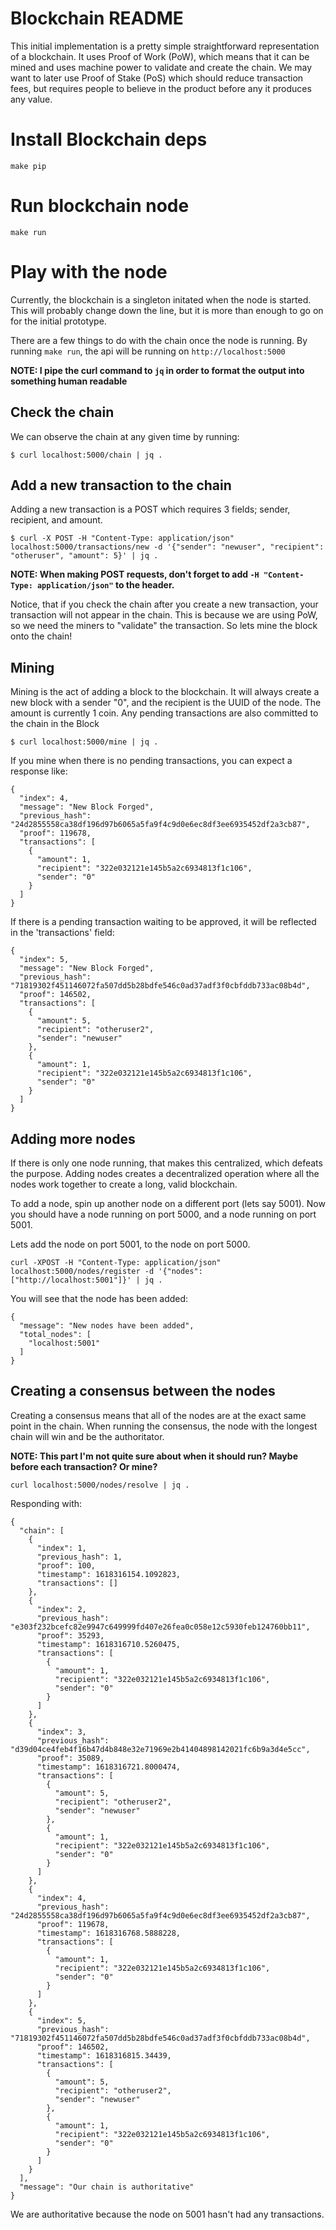 # Blockchain README

This initial implementation is a pretty simple straightforward representation of a blockchain.
It uses Proof of Work (PoW), which means that it can be mined and uses machine power to validate
and create the chain. We may want to later use Proof of Stake (PoS) which should reduce 
transaction fees, but requires people to believe in the product before any it produces any value.



# Install Blockchain deps
```
make pip
```

# Run blockchain node
```
make run
```


# Play with the node

Currently, the blockchain is a singleton initated when the node is started. This will probably
change down the line, but it is more than enough to go on for the initial prototype.

There are a few things to do with the chain once the node is running. By running `make run`,
the api will be running on `http://localhost:5000`

**NOTE: I pipe the curl command to `jq` in order to format the output into something human 
readable**


## Check the chain

We can observe the chain at any given time by running:
```
$ curl localhost:5000/chain | jq .
```

## Add a new transaction to the chain

Adding a new transaction is a POST which requires 3 fields; sender, recipient, and amount.

```
$ curl -X POST -H "Content-Type: application/json" localhost:5000/transactions/new -d '{"sender": "newuser", "recipient": "otheruser", "amount": 5}' | jq .
```

**NOTE: When making POST requests, don't forget to add `-H "Content-Type: application/json"`
to the header.**


Notice, that if you check the chain after you create a new transaction, your transaction
will not appear in the chain. This is because we are using PoW, so we need the miners to "validate"
the transaction. So lets mine the block onto the chain!

## Mining

Mining is the act of adding a block to the blockchain. It will always create a new block with
a sender "0", and the recipient is the UUID of the node. The amount is currently 1 coin. Any
pending transactions are also committed to the chain in the Block

```
$ curl localhost:5000/mine | jq .
```

If you mine when there is no pending transactions, you can expect a response like:
```
{
  "index": 4,
  "message": "New Block Forged",
  "previous_hash": "24d2855558ca38df196d97b6065a5fa9f4c9d0e6ec8df3ee6935452df2a3cb87",
  "proof": 119678,
  "transactions": [
    {
      "amount": 1,
      "recipient": "322e032121e145b5a2c6934813f1c106",
      "sender": "0"
    }
  ]
}
```

If there is a pending transaction waiting to be approved, it will be reflected in the 'transactions'
field:
```
{
  "index": 5,
  "message": "New Block Forged",
  "previous_hash": "71819302f451146072fa507dd5b28bdfe546c0ad37adf3f0cbfddb733ac08b4d",
  "proof": 146502,
  "transactions": [
    {
      "amount": 5,
      "recipient": "otheruser2",
      "sender": "newuser"
    },
    {
      "amount": 1,
      "recipient": "322e032121e145b5a2c6934813f1c106",
      "sender": "0"
    }
  ]
}
```

## Adding more nodes

If there is only one node running, that makes this centralized, which defeats the purpose.
Adding nodes creates a decentralized operation where all the nodes work together to create
a long, valid blockchain.

To add a node, spin up another node on a different port (lets say 5001). Now you should have
a node running on port 5000, and a node running on port 5001.

Lets add the node on port 5001, to the node on port 5000.

```
curl -XPOST -H "Content-Type: application/json" localhost:5000/nodes/register -d '{"nodes": ["http://localhost:5001"]}' | jq .
```
You will see that the node has been added:
```
{
  "message": "New nodes have been added",
  "total_nodes": [
    "localhost:5001"
  ]
}
```

## Creating a consensus between the nodes

Creating a consensus means that all of the nodes are at the exact same point in the chain.
When running the consensus, the node with the longest chain will win and be the authoritator.

**NOTE: This part I'm not quite sure about when it should run? Maybe before each transaction? Or mine?**

```
curl localhost:5000/nodes/resolve | jq .
```

Responding with:
```
{
  "chain": [
    {
      "index": 1,
      "previous_hash": 1,
      "proof": 100,
      "timestamp": 1618316154.1092823,
      "transactions": []
    },
    {
      "index": 2,
      "previous_hash": "e303f232bcefc82e9947c649999fd407e26fea0c058e12c5930feb124760bb11",
      "proof": 35293,
      "timestamp": 1618316710.5260475,
      "transactions": [
        {
          "amount": 1,
          "recipient": "322e032121e145b5a2c6934813f1c106",
          "sender": "0"
        }
      ]
    },
    {
      "index": 3,
      "previous_hash": "d39d04ce4feb4f16b47d4b848e32e71969e2b41404898142021fc6b9a3d4e5cc",
      "proof": 35089,
      "timestamp": 1618316721.8000474,
      "transactions": [
        {
          "amount": 5,
          "recipient": "otheruser2",
          "sender": "newuser"
        },
        {
          "amount": 1,
          "recipient": "322e032121e145b5a2c6934813f1c106",
          "sender": "0"
        }
      ]
    },
    {
      "index": 4,
      "previous_hash": "24d2855558ca38df196d97b6065a5fa9f4c9d0e6ec8df3ee6935452df2a3cb87",
      "proof": 119678,
      "timestamp": 1618316768.5888228,
      "transactions": [
        {
          "amount": 1,
          "recipient": "322e032121e145b5a2c6934813f1c106",
          "sender": "0"
        }
      ]
    },
    {
      "index": 5,
      "previous_hash": "71819302f451146072fa507dd5b28bdfe546c0ad37adf3f0cbfddb733ac08b4d",
      "proof": 146502,
      "timestamp": 1618316815.34439,
      "transactions": [
        {
          "amount": 5,
          "recipient": "otheruser2",
          "sender": "newuser"
        },
        {
          "amount": 1,
          "recipient": "322e032121e145b5a2c6934813f1c106",
          "sender": "0"
        }
      ]
    }
  ],
  "message": "Our chain is authoritative"
}
```

We are authoritative because the node on 5001 hasn't had any transactions.
